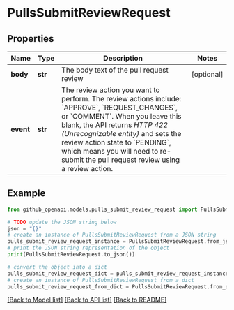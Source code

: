 # PullsSubmitReviewRequest


## Properties

Name | Type | Description | Notes
------------ | ------------- | ------------- | -------------
**body** | **str** | The body text of the pull request review | [optional] 
**event** | **str** | The review action you want to perform. The review actions include: &#x60;APPROVE&#x60;, &#x60;REQUEST_CHANGES&#x60;, or &#x60;COMMENT&#x60;. When you leave this blank, the API returns _HTTP 422 (Unrecognizable entity)_ and sets the review action state to &#x60;PENDING&#x60;, which means you will need to re-submit the pull request review using a review action. | 

## Example

```python
from github_openapi.models.pulls_submit_review_request import PullsSubmitReviewRequest

# TODO update the JSON string below
json = "{}"
# create an instance of PullsSubmitReviewRequest from a JSON string
pulls_submit_review_request_instance = PullsSubmitReviewRequest.from_json(json)
# print the JSON string representation of the object
print(PullsSubmitReviewRequest.to_json())

# convert the object into a dict
pulls_submit_review_request_dict = pulls_submit_review_request_instance.to_dict()
# create an instance of PullsSubmitReviewRequest from a dict
pulls_submit_review_request_from_dict = PullsSubmitReviewRequest.from_dict(pulls_submit_review_request_dict)
```
[[Back to Model list]](../README.md#documentation-for-models) [[Back to API list]](../README.md#documentation-for-api-endpoints) [[Back to README]](../README.md)



